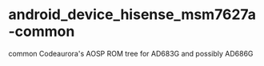 android_device_hisense_msm7627a-common
======================================

common Codeaurora's AOSP ROM tree for AD683G and possibly AD686G
